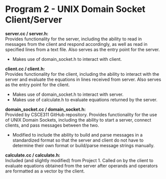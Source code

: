 # Program 2 - UNIX Domain Socket Client/Server

**server.cc / server.h:**  
Provides functionality for the server, including the ability to read in messages from the client and respond accordingly, as well as read in specified lines from a text file. Also serves as the entry point for the server.
- Makes use of domain_socket.h to interact with client.

**client.cc / client.h:**  
Provides functionality for the client, including the ability to interact with the server and evaluate the equations in lines received from server. Also serves as the entry point for the client.
- Makes use of domain_socket.h to interact with server.
- Makes use of calculate.h to evaluate equations returned by the server.

**domain_socket.cc / domain_socket.h:**  
Provided by CSCE311 GitHub repository. Provides functionality for the use of UNIX Domain Sockets, including the ability to start a server, connect clients, and pass messages between the two.
- Modified to include the ability to build and parse messages in a standardized format so that the server and client do not have to determine their own format or build/parse message strings manually.

**calculate.cc / calculate.h:**  
Included (and slightly modified) from Project 1. Called on by the client to evaluate equations obtained from the server after operands and operators are formatted as a vector by the client.